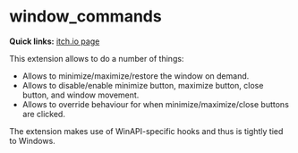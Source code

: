 # window_commands

**Quick links:** [itch.io page](https://yellowafterlife.itch.io/gamemaker-window-commands)

This extension allows to do a number of things:

* Allows to minimize/maximize/restore the window on demand.
* Allows to disable/enable minimize button, maximize button, close button, and window movement.
* Allows to override behaviour for when minimize/maximize/close buttons are clicked.

The extension makes use of WinAPI-specific hooks and thus is tightly tied to Windows.
